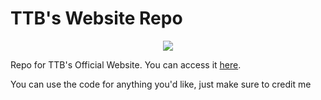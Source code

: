 # TTB's Website Repo
<p align="center">
  <img src="https://i.imgur.com/i5F0XA9.png">
</p>

Repo for TTB's Official Website. You can access it [here](https://thetechboy.net).

You can use the code for anything you'd like, just make sure to credit me
